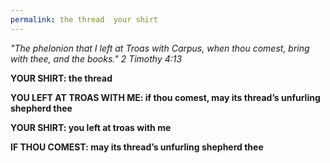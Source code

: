```yaml
---
permalink: the thread  your shirt
---
```

*"The phelonion that I left at Troas with Carpus, when thou comest, bring with thee, and the books." 2 Timothy 4:13*



**YOUR SHIRT: the thread**


**YOU LEFT AT TROAS WITH ME: if thou comest, may its thread’s unfurling shepherd thee**


**YOUR SHIRT: you left at troas with me**

 **IF THOU COMEST: may its thread’s unfurling shepherd thee**
